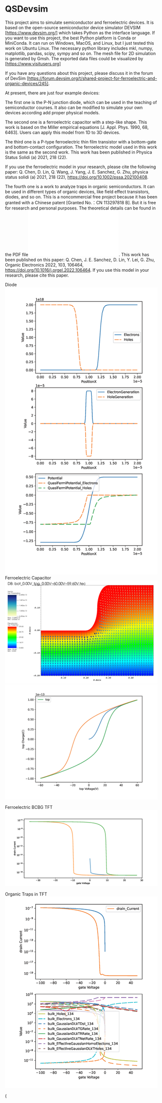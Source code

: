 # QSDevsim

This project aims to simulate semiconductor and ferroelectric devices. It is based on the open-source semiconductor device simulator DEVSIM [https://www.devsim.org/] which takes Python as the interface language.
If you want to use this project, the best Python platform is Conda or MiniConda. It can run on Windows, MacOS, and Linux, but I just tested this work on Ubuntu Linux. 
The necessary python library includes mkl, numpy, matplotlib, pandas, scipy, sympy and so on. The mesh file for 2D simulation is generated by Gmsh. The exported data files could be visualized by [https://www.visitusers.org]

If you have any questions about this project, please discuss it in the forum of DevSim 
[https://forum.devsim.org/t/shared-project-for-ferroelectric-and-organic-devices/245].

At present, there are just four example devices:

The first one is the P-N junction diode, which can be used in the teaching of semiconductor courses.
It also can be modified to simulate your own devices according add proper physical models.

The second one is a ferroelectric capacitor with a step-like shape. This work is based on the Miller empirical equations [J. Appl. Phys. 1990, 68, 6463]. Users can apply this model from 1D to 3D devices.

The third one is a P-type ferroelectric thin film transistor with a bottom-gate and bottom-contact configuration. The ferroelectric model used in this work is the same as the second work. This work has been published in Physica Status Solidi (a) 2021, 218 (22).

If you use the ferroelectric model in your research, please cite the following paper:
Q. Chen, D. Lin, Q. Wang, J. Yang, J. E. Sanchez, G. Zhu, physica status solidi (a) 2021, 218 (22), https://doi.org/10.1002/pssa.202100408.

The fourth one is a work to analyze traps in organic semiconductors. It can be used in different types of organic devices, like field effect transistors, diodes, and so on.
This is a noncommercial free project because it has been granted with a Chinese patent [Granted No.：CN 113297818 B]. But it is free for research and personal purposes. The theoretical details can be found in the PDF file![image](Example/Organic%20Traps%20in%20TFT/gaussian%20traps-3%20-eng.pdf). This work has been published on this paper: Q. Chen, J. E. Sanchez, D. Lin, Y. Lei, G. Zhu, Organic Electronics 2022, 103, 106464, https://doi.org/10.1016/j.orgel.2022.106464. If you use this model in your research, please cite this paper.

Diode
![image](Example/Diode/bot_0.00V_top_0.00V~-1.00Vpre~-0.70Vmonitor.png)
Ferroelectric Capacitor
![image](Example/Ferroelectric%20Capacitor/Polariztion.png)
![image](Example/Ferroelectric%20Capacitor/bot_0.00V_top_-60.00V~60.00V~60.00V.png)

Ferroelectric BCBG TFT 
![image](Example/Ferroelectric%20TFT%20BCBG/mu1.00e+06D-5G30.0~-35.0_drain_-5.00V_gate_-35.00V~30.00Vback_Reduce_Interval~27.16V.png)

Organic Traps in TFT
![image](Example/Organic%20Traps%20in%20TFT/drain_-0.12V_gate_-100.00V~50.00Vback_6.48e+00~50.00V.png)

(
